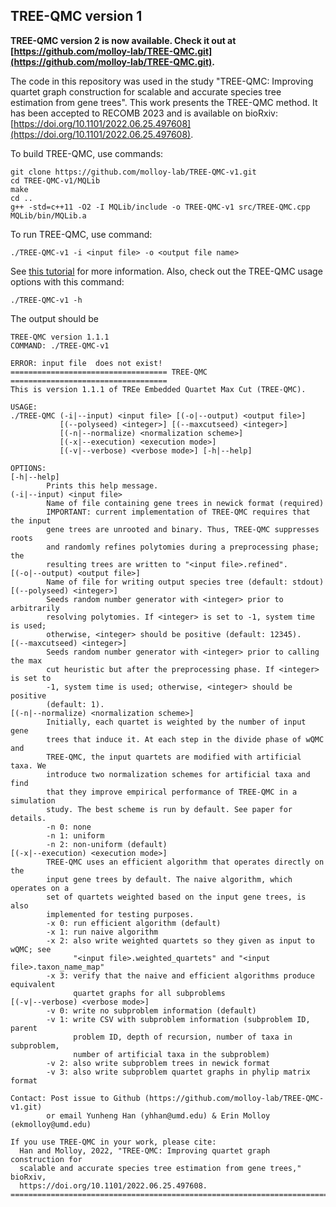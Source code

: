 TREE-QMC version 1
------------------
**TREE-QMC version 2 is now available. Check it out at [https://github.com/molloy-lab/TREE-QMC.git](https://github.com/molloy-lab/TREE-QMC.git).**

The code in this repository was used in the study "TREE-QMC: Improving quartet graph construction for scalable and accurate species tree estimation from gene trees". This work presents the TREE-QMC method. It has been accepted to RECOMB 2023 and is available on bioRxiv: [https://doi.org/10.1101/2022.06.25.497608](https://doi.org/10.1101/2022.06.25.497608).

To build TREE-QMC, use commands:
```
git clone https://github.com/molloy-lab/TREE-QMC-v1.git
cd TREE-QMC-v1/MQLib
make
cd ..
g++ -std=c++11 -O2 -I MQLib/include -o TREE-QMC-v1 src/TREE-QMC.cpp MQLib/bin/MQLib.a
```

To run TREE-QMC, use command:
```
./TREE-QMC-v1 -i <input file> -o <output file name>
```
See [this tutorial](example/tutorial.md) for more information. Also, check out the TREE-QMC usage options with this command:
```
./TREE-QMC-v1 -h
```

The output should be
```
TREE-QMC version 1.1.1
COMMAND: ./TREE-QMC-v1 

ERROR: input file  does not exist!
=================================== TREE-QMC ===================================
This is version 1.1.1 of TREe Embedded Quartet Max Cut (TREE-QMC).

USAGE:
./TREE-QMC (-i|--input) <input file> [(-o|--output) <output file>]
           [(--polyseed) <integer>] [(--maxcutseed) <integer>]
           [(-n|--normalize) <normalization scheme>]
           [(-x|--execution) <execution mode>]
           [(-v|--verbose) <verbose mode>] [-h|--help]

OPTIONS:
[-h|--help]
        Prints this help message.
(-i|--input) <input file>
        Name of file containing gene trees in newick format (required)
        IMPORTANT: current implementation of TREE-QMC requires that the input
        gene trees are unrooted and binary. Thus, TREE-QMC suppresses roots
        and randomly refines polytomies during a preprocessing phase; the
        resulting trees are written to "<input file>.refined".
[(-o|--output) <output file>]
        Name of file for writing output species tree (default: stdout)
[(--polyseed) <integer>]
        Seeds random number generator with <integer> prior to arbitrarily
        resolving polytomies. If <integer> is set to -1, system time is used;
        otherwise, <integer> should be positive (default: 12345).
[(--maxcutseed) <integer>]
        Seeds random number generator with <integer> prior to calling the max
        cut heuristic but after the preprocessing phase. If <integer> is set to
        -1, system time is used; otherwise, <integer> should be positive
        (default: 1).
[(-n|--normalize) <normalization scheme>]
        Initially, each quartet is weighted by the number of input gene
        trees that induce it. At each step in the divide phase of wQMC and
        TREE-QMC, the input quartets are modified with artificial taxa. We
        introduce two normalization schemes for artificial taxa and find
        that they improve empirical performance of TREE-QMC in a simulation
        study. The best scheme is run by default. See paper for details.
        -n 0: none
        -n 1: uniform
        -n 2: non-uniform (default)
[(-x|--execution) <execution mode>]
        TREE-QMC uses an efficient algorithm that operates directly on the
        input gene trees by default. The naive algorithm, which operates on a
        set of quartets weighted based on the input gene trees, is also
        implemented for testing purposes.
        -x 0: run efficient algorithm (default)
        -x 1: run naive algorithm
        -x 2: also write weighted quartets so they given as input to wQMC; see
              "<input file>.weighted_quartets" and "<input file>.taxon_name_map"
        -x 3: verify that the naive and efficient algorithms produce equivalent
              quartet graphs for all subproblems
[(-v|--verbose) <verbose mode>]
        -v 0: write no subproblem information (default)
        -v 1: write CSV with subproblem information (subproblem ID, parent
              problem ID, depth of recursion, number of taxa in subproblem,
              number of artificial taxa in the subproblem)
        -v 2: also write subproblem trees in newick format
        -v 3: also write subproblem quartet graphs in phylip matrix format

Contact: Post issue to Github (https://github.com/molloy-lab/TREE-QMC-v1.git)
        or email Yunheng Han (yhhan@umd.edu) & Erin Molloy (ekmolloy@umd.edu)

If you use TREE-QMC in your work, please cite:
  Han and Molloy, 2022, "TREE-QMC: Improving quartet graph construction for
  scalable and accurate species tree estimation from gene trees," bioRxiv,
  https://doi.org/10.1101/2022.06.25.497608.
================================================================================
```

